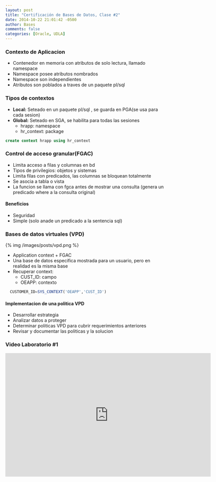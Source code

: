 ```yaml
---
layout: post
title: "Certificación de Bases de Datos, Clase #2"
date: 2014-10-22 21:01:42 -0500
author: Bases
comments: false
categories: [Oracle, UDLA]
---
```


### Contexto de Aplicacion
- Contenedor en memoria con atributos de solo lectura, llamado namespace
- Namespace posee atributos nombrados
- Namespace son independientes
- Atributos son poblados a traves de un paquete pl/sql

### Tipos de contextos
- **Local:** Seteado en un paquete pl/sql , se guarda en PGA(se usa para
  cada sesion)
- **Global:** Seteado en SGA, se habilita para todas las sesiones
  * hrapp: namespace
  * hr_context: package
```sql
create context hrapp using hr_context
```
<!--more-->

### Control de acceso granular(FGAC)
- Limita acceso a filas y columnas en bd
- Tipos de privilegios: objetos y sistemas
- Limita filas con predicados, las columnas se bloquean totalmente
- Se asocia a tabla o vista
- La funcion se llama con fgca antes de mostrar una consulta (genera un
  predicado where a la consulta original)

#### Beneficios
- Seguridad
- Simple (solo anade un predicado a la sentencia sql)

### Bases de datos virtuales (VPD)

{% img /images/posts/vpd.png %}

- Application context + FGAC
- Una base de datos especifica mostrada para un usuario, pero en
  realidad es la misma base
- Recuperar context:
  * CUST_ID: campo
  * OEAPP: contexto
```sql
  CUSTOMER_ID=SYS_CONTEXT('OEAPP','CUST_ID')
```

#### Implementacion de una politica VPD
- Desarrollar estrategia
- Analizar datos a proteger
- Determinar politicas VPD para cubrir requerimientos anteriores
- Revisar y documentar las politicas y la solucion

### Video Laboratorio #1

<iframe class="youtube-player" type="text/html" width="640" height="385"
src="https://www.youtube.com/embed/CFNbfWktEKc" allowfullscreen
frameborder="0">
</iframe>
